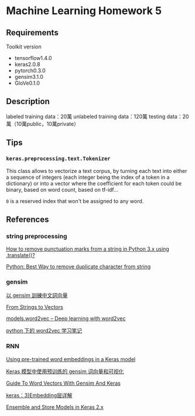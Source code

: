 # Machine Learning Homework 5

## Requirements

Toolkit version

* tensorflow1.4.0
* keras2.0.8
* pytorch0.3.0
* gensim3.1.0
* GloVe0.1.0

## Description

labeled training data：20萬
unlabeled training data：120萬
testing data：20萬（10萬public，10萬private）

## Tips

### `keras.preprocessing.text.Tokenizer`

This class allows to vectorize a text corpus, by turning each text into either a sequence of integers (each integer being the index of a token in a dictionary) or into a vector where the coefficient for each token could be binary, based on word count, based on tf-idf...

`0` is a reserved index that won't be assigned to any word.

## References

### string preprocessing

[How to remove punctuation marks from a string in Python 3.x using .translate()?](https://stackoverflow.com/questions/34293875/how-to-remove-punctuation-marks-from-a-string-in-python-3-x-using-translate/34294022?utm_medium=organic&utm_source=google_rich_qa&utm_campaign=google_rich_qa)

[Python: Best Way to remove duplicate character from string](https://stackoverflow.com/questions/18799036/python-best-way-to-remove-duplicate-character-from-string?utm_medium=organic&utm_source=google_rich_qa&utm_campaign=google_rich_qa)

### gensim

[以 gensim 訓練中文詞向量](http://zake7749.github.io/2016/08/28/word2vec-with-gensim/)

[From Strings to Vectors](https://radimrehurek.com/gensim/tut1.html#from-strings-to-vectors)

[models.word2vec – Deep learning with word2vec](https://radimrehurek.com/gensim/models/word2vec.html)

[python 下的 word2vec 学习笔记](https://blog.csdn.net/jerr__y/article/details/52967351)

### RNN

[Using pre-trained word embeddings in a Keras model](https://blog.keras.io/using-pre-trained-word-embeddings-in-a-keras-model.html)

[Keras 模型中使用预训练的 gensim 词向量和可视化](https://eliyar.biz/using-pre-trained-gensim-word2vector-in-a-keras-model-and-visualizing/)

[Guide To Word Vectors With Gensim And Keras](https://www.depends-on-the-definition.com/guide-to-word-vectors-with-gensim-and-keras/)

[keras：3)Embedding层详解](https://blog.csdn.net/jiangpeng59/article/details/77533309)

[Ensemble and Store Models in Keras 2.x](https://medium.com/randomai/ensemble-and-store-models-in-keras-2-x-b881a6d7693f)